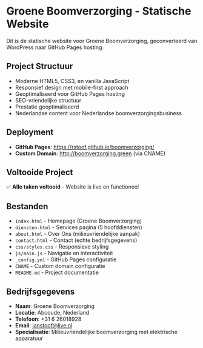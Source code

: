 # Groene Boomverzorging - Statische Website

Dit is de statische website voor Groene Boomverzorging, geconverteerd van WordPress naar GitHub Pages hosting.

## Project Structuur
- Moderne HTML5, CSS3, en vanilla JavaScript
- Responsief design met mobile-first approach  
- Geoptimaliseerd voor GitHub Pages hosting
- SEO-vriendelijke structuur
- Prestatie geoptimaliseerd
- Nederlandse content voor Nederlandse boomverzorgingsbusiness

## Deployment
- **GitHub Pages**: https://rstoof.github.io/boomverzorging/
- **Custom Domain**: http://boomverzorging.green (via CNAME)

## Voltooide Project
✅ **Alle taken voltooid** - Website is live en functioneel

## Bestanden
- `index.html` - Homepage (Groene Boomverzorging)
- `diensten.html` - Services pagina (5 hoofddiensten)
- `about.html` - Over Ons (milieuvriendelijke aanpak) 
- `contact.html` - Contact (echte bedrijfsgegevens)
- `css/styles.css` - Responsieve styling
- `js/main.js` - Navigatie en interactiviteit
- `_config.yml` - GitHub Pages configuratie
- `CNAME` - Custom domain configuratie
- `README.md` - Project documentatie

## Bedrijfsgegevens
- **Naam**: Groene Boomverzorging
- **Locatie**: Abcoude, Nederland
- **Telefoon**: +31 6 26018928
- **Email**: janstoof@live.nl
- **Specialisatie**: Milieuvriendelijke boomverzorging met elektrische apparatuur